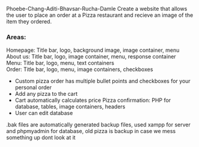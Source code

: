 Phoebe-Chang-Aditi-Bhavsar-Rucha-Damle
Create a website that allows the user to place an order at a Pizza restaurant and recieve an image of the item they ordered.

### Areas: ###
Homepage: Title bar, logo, background image, 
image container, menu  
About us: Title bar, logo, image container,
menu, response container  
Menu: Title bar, logo, menu, text containers  
Order: Title bar, logo, menu, image containers,
checkboxes  
* Custom pizza order has multiple bullet points and checkboxes for your personal order
* Add any pizza to the cart
* Cart automatically calculates price
Pizza confirmation: PHP for database, tables, image containers, headers
* User can edit database

.bak files are automatically generated backup files,
used xampp for server and phpmyadmin for database,
old pizza is backup in case we mess something up dont look at it
